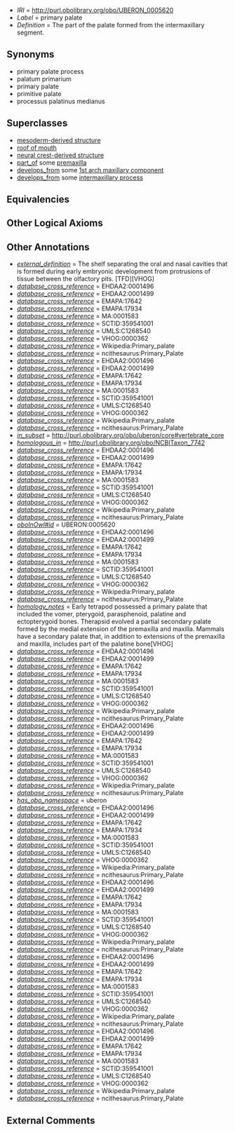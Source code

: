  * *IRI* = http://purl.obolibrary.org/obo/UBERON_0005620
 * *Label* = primary palate
 * *Definition* = The part of the palate formed from the intermaxillary segment.

## Synonyms

 * primary palate process
 * palatum primarium
 * primary palate
 * primitive palate
 * processus palatinus medianus

## Superclasses

 * [mesoderm-derived structure](../../UBERON/20/UBERON_0004120.md)
 * [roof of mouth](../../UBERON/75/UBERON_0007375.md)
 * [neural crest-derived structure](../../UBERON/13/UBERON_0010313.md)
 * [part_of](../../BFO/50/BFO_0000050.md) some [premaxilla](../../UBERON/44/UBERON_0002244.md)
 * [develops_from](../../RO/02/RO_0002202.md) some [1st arch maxillary component](../../UBERON/38/UBERON_0007238.md)
 * [develops_from](../../RO/02/RO_0002202.md) some [intermaxillary process](../../UBERON/14/UBERON_0009714.md)

## Equivalencies


## Other Logical Axioms


## Other Annotations

 * *[external_definition](../../UBPROP/01/UBPROP_0000001.md)* = The shelf separating the oral and nasal cavities that is formed during early embryonic development from protrusions of tissue between the olfactory pits. [TFD][VHOG]
 * *[database_cross_reference](../../ef/oboInOwl#hasDbXref.md)* = EHDAA2:0001496
 * *[database_cross_reference](../../ef/oboInOwl#hasDbXref.md)* = EHDAA2:0001499
 * *[database_cross_reference](../../ef/oboInOwl#hasDbXref.md)* = EMAPA:17642
 * *[database_cross_reference](../../ef/oboInOwl#hasDbXref.md)* = EMAPA:17934
 * *[database_cross_reference](../../ef/oboInOwl#hasDbXref.md)* = MA:0001583
 * *[database_cross_reference](../../ef/oboInOwl#hasDbXref.md)* = SCTID:359541001
 * *[database_cross_reference](../../ef/oboInOwl#hasDbXref.md)* = UMLS:C1268540
 * *[database_cross_reference](../../ef/oboInOwl#hasDbXref.md)* = VHOG:0000362
 * *[database_cross_reference](../../ef/oboInOwl#hasDbXref.md)* = Wikipedia:Primary_palate
 * *[database_cross_reference](../../ef/oboInOwl#hasDbXref.md)* = ncithesaurus:Primary_Palate
 * *[database_cross_reference](../../ef/oboInOwl#hasDbXref.md)* = EHDAA2:0001496
 * *[database_cross_reference](../../ef/oboInOwl#hasDbXref.md)* = EHDAA2:0001499
 * *[database_cross_reference](../../ef/oboInOwl#hasDbXref.md)* = EMAPA:17642
 * *[database_cross_reference](../../ef/oboInOwl#hasDbXref.md)* = EMAPA:17934
 * *[database_cross_reference](../../ef/oboInOwl#hasDbXref.md)* = MA:0001583
 * *[database_cross_reference](../../ef/oboInOwl#hasDbXref.md)* = SCTID:359541001
 * *[database_cross_reference](../../ef/oboInOwl#hasDbXref.md)* = UMLS:C1268540
 * *[database_cross_reference](../../ef/oboInOwl#hasDbXref.md)* = VHOG:0000362
 * *[database_cross_reference](../../ef/oboInOwl#hasDbXref.md)* = Wikipedia:Primary_palate
 * *[database_cross_reference](../../ef/oboInOwl#hasDbXref.md)* = ncithesaurus:Primary_Palate
 * *[in_subset](../../et/oboInOwl#inSubset.md)* = http://purl.obolibrary.org/obo/uberon/core#vertebrate_core
 * *[homologous_in](../../core#homologous/in/core#homologous_in.md)* = http://purl.obolibrary.org/obo/NCBITaxon_7742
 * *[database_cross_reference](../../ef/oboInOwl#hasDbXref.md)* = EHDAA2:0001496
 * *[database_cross_reference](../../ef/oboInOwl#hasDbXref.md)* = EHDAA2:0001499
 * *[database_cross_reference](../../ef/oboInOwl#hasDbXref.md)* = EMAPA:17642
 * *[database_cross_reference](../../ef/oboInOwl#hasDbXref.md)* = EMAPA:17934
 * *[database_cross_reference](../../ef/oboInOwl#hasDbXref.md)* = MA:0001583
 * *[database_cross_reference](../../ef/oboInOwl#hasDbXref.md)* = SCTID:359541001
 * *[database_cross_reference](../../ef/oboInOwl#hasDbXref.md)* = UMLS:C1268540
 * *[database_cross_reference](../../ef/oboInOwl#hasDbXref.md)* = VHOG:0000362
 * *[database_cross_reference](../../ef/oboInOwl#hasDbXref.md)* = Wikipedia:Primary_palate
 * *[database_cross_reference](../../ef/oboInOwl#hasDbXref.md)* = ncithesaurus:Primary_Palate
 * *[oboInOwl#id](../../id/oboInOwl#id.md)* = UBERON:0005620
 * *[database_cross_reference](../../ef/oboInOwl#hasDbXref.md)* = EHDAA2:0001496
 * *[database_cross_reference](../../ef/oboInOwl#hasDbXref.md)* = EHDAA2:0001499
 * *[database_cross_reference](../../ef/oboInOwl#hasDbXref.md)* = EMAPA:17642
 * *[database_cross_reference](../../ef/oboInOwl#hasDbXref.md)* = EMAPA:17934
 * *[database_cross_reference](../../ef/oboInOwl#hasDbXref.md)* = MA:0001583
 * *[database_cross_reference](../../ef/oboInOwl#hasDbXref.md)* = SCTID:359541001
 * *[database_cross_reference](../../ef/oboInOwl#hasDbXref.md)* = UMLS:C1268540
 * *[database_cross_reference](../../ef/oboInOwl#hasDbXref.md)* = VHOG:0000362
 * *[database_cross_reference](../../ef/oboInOwl#hasDbXref.md)* = Wikipedia:Primary_palate
 * *[database_cross_reference](../../ef/oboInOwl#hasDbXref.md)* = ncithesaurus:Primary_Palate
 * *[homology_notes](../../UBPROP/03/UBPROP_0000003.md)* = Early tetrapod possessed a primary palate that included the vomer, pterygoid, parasphenoid, palatine and ectopterygoid bones. Therapsid evolved a partial secondary palate formed by the medial extension of the premaxilla and maxilla. Mammals have a secondary palate that, in addition to extensions of the premaxilla and maxilla, includes part of the palatine bone[VHOG]
 * *[database_cross_reference](../../ef/oboInOwl#hasDbXref.md)* = EHDAA2:0001496
 * *[database_cross_reference](../../ef/oboInOwl#hasDbXref.md)* = EHDAA2:0001499
 * *[database_cross_reference](../../ef/oboInOwl#hasDbXref.md)* = EMAPA:17642
 * *[database_cross_reference](../../ef/oboInOwl#hasDbXref.md)* = EMAPA:17934
 * *[database_cross_reference](../../ef/oboInOwl#hasDbXref.md)* = MA:0001583
 * *[database_cross_reference](../../ef/oboInOwl#hasDbXref.md)* = SCTID:359541001
 * *[database_cross_reference](../../ef/oboInOwl#hasDbXref.md)* = UMLS:C1268540
 * *[database_cross_reference](../../ef/oboInOwl#hasDbXref.md)* = VHOG:0000362
 * *[database_cross_reference](../../ef/oboInOwl#hasDbXref.md)* = Wikipedia:Primary_palate
 * *[database_cross_reference](../../ef/oboInOwl#hasDbXref.md)* = ncithesaurus:Primary_Palate
 * *[database_cross_reference](../../ef/oboInOwl#hasDbXref.md)* = EHDAA2:0001496
 * *[database_cross_reference](../../ef/oboInOwl#hasDbXref.md)* = EHDAA2:0001499
 * *[database_cross_reference](../../ef/oboInOwl#hasDbXref.md)* = EMAPA:17642
 * *[database_cross_reference](../../ef/oboInOwl#hasDbXref.md)* = EMAPA:17934
 * *[database_cross_reference](../../ef/oboInOwl#hasDbXref.md)* = MA:0001583
 * *[database_cross_reference](../../ef/oboInOwl#hasDbXref.md)* = SCTID:359541001
 * *[database_cross_reference](../../ef/oboInOwl#hasDbXref.md)* = UMLS:C1268540
 * *[database_cross_reference](../../ef/oboInOwl#hasDbXref.md)* = VHOG:0000362
 * *[database_cross_reference](../../ef/oboInOwl#hasDbXref.md)* = Wikipedia:Primary_palate
 * *[database_cross_reference](../../ef/oboInOwl#hasDbXref.md)* = ncithesaurus:Primary_Palate
 * *[has_obo_namespace](../../ce/oboInOwl#hasOBONamespace.md)* = uberon
 * *[database_cross_reference](../../ef/oboInOwl#hasDbXref.md)* = EHDAA2:0001496
 * *[database_cross_reference](../../ef/oboInOwl#hasDbXref.md)* = EHDAA2:0001499
 * *[database_cross_reference](../../ef/oboInOwl#hasDbXref.md)* = EMAPA:17642
 * *[database_cross_reference](../../ef/oboInOwl#hasDbXref.md)* = EMAPA:17934
 * *[database_cross_reference](../../ef/oboInOwl#hasDbXref.md)* = MA:0001583
 * *[database_cross_reference](../../ef/oboInOwl#hasDbXref.md)* = SCTID:359541001
 * *[database_cross_reference](../../ef/oboInOwl#hasDbXref.md)* = UMLS:C1268540
 * *[database_cross_reference](../../ef/oboInOwl#hasDbXref.md)* = VHOG:0000362
 * *[database_cross_reference](../../ef/oboInOwl#hasDbXref.md)* = Wikipedia:Primary_palate
 * *[database_cross_reference](../../ef/oboInOwl#hasDbXref.md)* = ncithesaurus:Primary_Palate
 * *[database_cross_reference](../../ef/oboInOwl#hasDbXref.md)* = EHDAA2:0001496
 * *[database_cross_reference](../../ef/oboInOwl#hasDbXref.md)* = EHDAA2:0001499
 * *[database_cross_reference](../../ef/oboInOwl#hasDbXref.md)* = EMAPA:17642
 * *[database_cross_reference](../../ef/oboInOwl#hasDbXref.md)* = EMAPA:17934
 * *[database_cross_reference](../../ef/oboInOwl#hasDbXref.md)* = MA:0001583
 * *[database_cross_reference](../../ef/oboInOwl#hasDbXref.md)* = SCTID:359541001
 * *[database_cross_reference](../../ef/oboInOwl#hasDbXref.md)* = UMLS:C1268540
 * *[database_cross_reference](../../ef/oboInOwl#hasDbXref.md)* = VHOG:0000362
 * *[database_cross_reference](../../ef/oboInOwl#hasDbXref.md)* = Wikipedia:Primary_palate
 * *[database_cross_reference](../../ef/oboInOwl#hasDbXref.md)* = ncithesaurus:Primary_Palate
 * *[database_cross_reference](../../ef/oboInOwl#hasDbXref.md)* = EHDAA2:0001496
 * *[database_cross_reference](../../ef/oboInOwl#hasDbXref.md)* = EHDAA2:0001499
 * *[database_cross_reference](../../ef/oboInOwl#hasDbXref.md)* = EMAPA:17642
 * *[database_cross_reference](../../ef/oboInOwl#hasDbXref.md)* = EMAPA:17934
 * *[database_cross_reference](../../ef/oboInOwl#hasDbXref.md)* = MA:0001583
 * *[database_cross_reference](../../ef/oboInOwl#hasDbXref.md)* = SCTID:359541001
 * *[database_cross_reference](../../ef/oboInOwl#hasDbXref.md)* = UMLS:C1268540
 * *[database_cross_reference](../../ef/oboInOwl#hasDbXref.md)* = VHOG:0000362
 * *[database_cross_reference](../../ef/oboInOwl#hasDbXref.md)* = Wikipedia:Primary_palate
 * *[database_cross_reference](../../ef/oboInOwl#hasDbXref.md)* = ncithesaurus:Primary_Palate
 * *[database_cross_reference](../../ef/oboInOwl#hasDbXref.md)* = EHDAA2:0001496
 * *[database_cross_reference](../../ef/oboInOwl#hasDbXref.md)* = EHDAA2:0001499
 * *[database_cross_reference](../../ef/oboInOwl#hasDbXref.md)* = EMAPA:17642
 * *[database_cross_reference](../../ef/oboInOwl#hasDbXref.md)* = EMAPA:17934
 * *[database_cross_reference](../../ef/oboInOwl#hasDbXref.md)* = MA:0001583
 * *[database_cross_reference](../../ef/oboInOwl#hasDbXref.md)* = SCTID:359541001
 * *[database_cross_reference](../../ef/oboInOwl#hasDbXref.md)* = UMLS:C1268540
 * *[database_cross_reference](../../ef/oboInOwl#hasDbXref.md)* = VHOG:0000362
 * *[database_cross_reference](../../ef/oboInOwl#hasDbXref.md)* = Wikipedia:Primary_palate
 * *[database_cross_reference](../../ef/oboInOwl#hasDbXref.md)* = ncithesaurus:Primary_Palate

## External Comments

